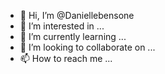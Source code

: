 - 👋 Hi, I’m @Daniellebensone
- 👀 I’m interested in ...
- 🌱 I’m currently learning ...
- 💞️ I’m looking to collaborate on ...
- 📫 How to reach me ...

<!---
Daniellebensone/Daniellebensone is a ✨ special ✨ repository because its `README.md` (this file) appears on your GitHub profile.
You can click the Preview link to take a look at your changes.
--->
